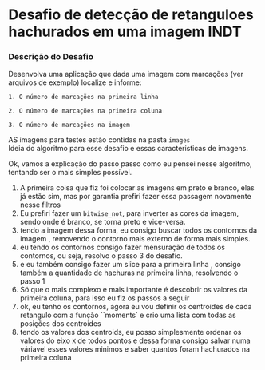 # Desafio de detecção de retanguloes hachurados em uma imagem INDT

### Descrição do Desafio

Desenvolva uma aplicação que dada uma imagem com marcações (ver arquivos de exemplo) localize e informe:

    1. O número de marcações na primeira linha

    2. O número de marcações na primeira coluna

    3. O número de marcações na imagem


AS imagens para testes estão contidas na pasta ``images`` <br> 
Ideia do algoritmo para esse desafio e essas caracteristicas de imagens.

Ok, vamos a explicação do passo passo como eu pensei nesse algoritmo, tentando ser o mais simples possível.


1. A primeira coisa que fiz foi colocar as imagens em preto e branco, elas já estão sim, mas por garantia prefiri fazer essa passagem novamente nesse filtros
2. Eu prefiri fazer um ``bitwise_not``, para inverter as cores da imagem, sendo onde é branco, se torna preto e vice-versa.
3. tendo a imagem dessa forma, eu consigo buscar todos os contornos da imagem , removendo o contorno mais externo de forma mais simples.
4. eu tendo os contornos consigo fazer mensuração de todos os contornos, ou seja, resolvo o passo 3 do desafio.
5. e eu também consigo fazer um slice para a primeira linha , consigo também a quantidade de hachuras na primeira linha, resolvendo o passo 1
6. Só que o mais complexo e mais importante é descobrir os valores da primeira coluna, para isso eu fiz os passos a seguir
4. ok, eu tenho os contornos, agora eu vou definir os centroides de cada retangulo com a função ``moments` e crio uma lista com todas as posições dos centroides
5. tendo os valores dos centroids, eu posso simplesmente ordenar os valores do eixo ``X`` de todos pontos e dessa forma consigo salvar numa váriavel esses valores minimos e saber quantos foram hachurados na primeira coluna






